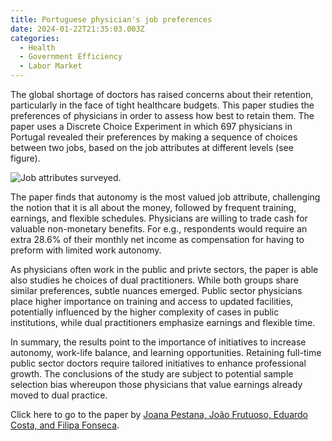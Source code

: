 ```yaml
---
title: Portuguese physician's job preferences
date: 2024-01-22T21:35:03.003Z
categories:
  - Health
  - Government Efficiency
  - Labor Market
---
```

The global shortage of doctors has raised concerns about their retention, particularly in the face of tight healthcare budgets. This paper studies the preferences of physicians in order to assess how best to retain them. The paper uses a Discrete Choice Experiment in which 697 physicians in Portugal revealed their preferences by making a sequence of choices between two jobs, based on the job attributes at different levels (see figure). 

![](https://ucarecdn.com/d0e159e8-cf09-43b5-921f-04787156053e/ "Job attributes surveyed.")

The paper finds that autonomy is the most valued job attribute, challenging the notion that it is all about the money, followed by frequent training, earnings, and flexible schedules. Physicians are willing to trade cash for valuable non-monetary benefits. For e.g., respondents would require an extra 28.6% of their monthly net income as compensation for having to preform with limited work autonomy.

As physicians often work in the public and privte sectors, the paper is able also studies he choices of dual practitioners. While both groups share similar preferences, subtle nuances emerged. Public sector physicians place higher importance on training and access to updated facilities, potentially influenced by the higher complexity of cases in public institutions, while dual practitioners emphasize earnings and flexible time.

In summary, the results point to the importance of initiatives to increase autonomy, work-life balance, and learning opportunities. Retaining full-time public sector doctors require tailored initiatives to enhance professional growth. The conclusions of the study are subject to potential sample selection bias whereupon those physicians that value earnings already moved to dual practice. 

Click here to go to the paper by [Joana Pestana, João Frutuoso, Eduardo Costa, and Filipa Fonseca](https://www.sciencedirect.com/science/article/pii/S0277953623009085?via%3Dihub).